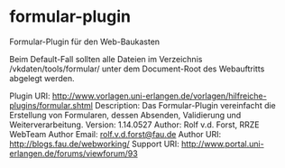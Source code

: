 formular-plugin
===============

Formular-Plugin für den Web-Baukasten

Beim Default-Fall sollten alle Dateien im Verzeichnis /vkdaten/tools/formular/ unter dem Document-Root des Webauftritts abgelegt werden.

Plugin URI: http://www.vorlagen.uni-erlangen.de/vorlagen/hilfreiche-plugins/formular.shtml
Description: Das Formular-Plugin vereinfacht die Erstellung von Formularen, dessen Absenden, Validierung und Weiterverarbeitung.
Version: 1.14.0527
Author: Rolf v.d. Forst, RRZE WebTeam
Author Email: rolf.v.d.forst@fau.de
Author URI: http://blogs.fau.de/webworking/
Support URI: http://www.portal.uni-erlangen.de/forums/viewforum/93

